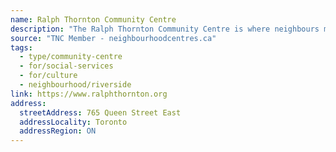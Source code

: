 ```yaml
---
name: Ralph Thornton Community Centre
description: "The Ralph Thornton Community Centre is where neighbours meet, events are celebrated, programs are enjoyed, and support is exchanged. We develop programs, nourish culture, and empower citizens action. We work with agencies, individuals, and groups to build the capacity of a caring, healthy, and vibrant community."
source: "TNC Member - neighbourhoodcentres.ca"
tags:
  - type/community-centre
  - for/social-services
  - for/culture
  - neighbourhood/riverside
link: https://www.ralphthornton.org
address:
  streetAddress: 765 Queen Street East
  addressLocality: Toronto
  addressRegion: ON
---
```

